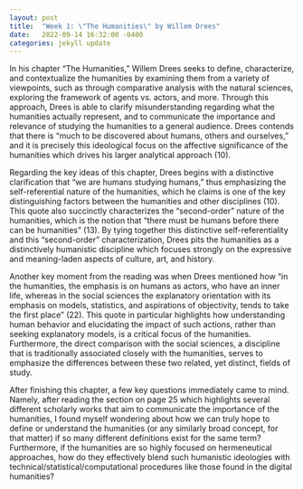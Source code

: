 ```yaml
---
layout: post
title:  "Week 1: \"The Humanities\" by Willem Drees"
date:   2022-09-14 16:32:00 -0400
categories: jekyll update
---
```


In his chapter “The Humanities,” Willem Drees seeks to define, characterize, and contextualize the humanities by examining them from a variety of viewpoints, such as through comparative analysis with the natural sciences, exploring the framework of agents vs. actors, and more. Through this approach, Drees is able to clarify misunderstanding regarding what the humanities actually represent, and to communicate the importance and relevance of studying the humanities to a general audience. Drees contends that there is “much to be discovered about humans, others and ourselves,” and it is precisely this ideological focus on the affective significance of the humanities which drives his larger analytical approach (10).

Regarding the key ideas of this chapter, Drees begins with a distinctive clarification that “we are humans studying humans,” thus emphasizing the self-referential nature of the humanities, which he claims is one of the key distinguishing factors between the humanities and other disciplines (10). This quote also succinctly characterizes the “second-order” nature of the humanities, which is the notion that “there must be humans before there can be humanities” (13). By tying together this distinctive self-referentiality and this “second-order” characterization, Drees pits the humanities as a distinctively humanistic discipline which focuses strongly on the expressive and meaning-laden aspects of culture, art, and history.

Another key moment from the reading was when Drees mentioned how “in the humanities, the emphasis is on humans as actors, who have an inner life, whereas in the social sciences the explanatory orientation with its emphasis on models, statistics, and aspirations of objectivity, tends to take the first place” (22). This quote in particular highlights how understanding human behavior and elucidating the impact of such actions, rather than seeking explanatory models, is a critical focus of the humanities. Furthermore, the direct comparison with the social sciences, a discipline that is traditionally associated closely with the humanities, serves to emphasize the differences between these two related, yet distinct, fields of study.

After finishing this chapter, a few key questions immediately came to mind. Namely, after reading the section on page 25 which highlights several different scholarly works that aim to communicate the importance of the humanities, I found myself wondering about how we can truly hope to define or understand the humanities (or any similarly broad concept, for that matter) if so many different definitions exist for the same term? Furthermore, if the humanities are so highly focused on hermeneutical approaches, how do they effectively blend such humanistic ideologies with technical/statistical/computational procedures like those found in the digital humanities?